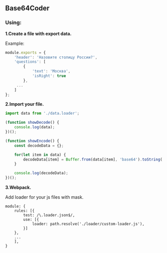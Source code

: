 ## Base64Coder

### Using:
**1.Create a file with export data.**

Example:
```javascript
module.exports = {
    'header': 'Назовите столицу России?',
    'questions': [
        {
            'text': 'Москва',
            'isRight': true
        },
     ...
    ]
};
```

**2.Import your file.**
```javascript
import data from './data.loader';

(function showDecode() {
    console.log(data);
})();

(function showEncode() {
    const decodeData = {};

    for(let item in data) {
        decodeData[item] = Buffer.from(data[item], 'base64').toString('utf-8');
    }

    console.log(decodeData);
})();
```

**3.Webpack.**

Add loader for your js files with mask.

```none
module: {
    rules: [{
        test: /\.loader.json$/,
        use: [{
            loader: path.resolve('./loader/custom-loader.js'),
        }]
    },
    ...
    ],
}
```
